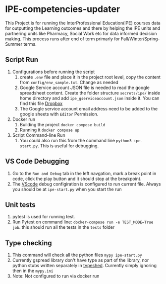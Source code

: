 # IPE-competencies-updater

This Project is for running the InterProfessional Education(IPE) courses data for outputting the Learning outcomes and there by helping the IPE units and partnering units like Pharmacy, Social Work etc for data informed decision making. This process runs after end of term primarly for Fall/Winter/Spring-Summer terms.  

## Script Run
1. Configurations before running the script
    1. create `.env` file and place it in the project root level, copy the content from `config/env_sample.txt`. Change as needed 
    2. Google Service account JSON file is needed to read the google spreadsheet content. Create the folder structure `secrets/ipe/` inside home directory and add `ipe_gserviceaccount.json` inside it. You can find this file [Dropbox](https://www.dropbox.com/home/TL%20Security%20files/IPE%20Process)
    3. The Google service account email address need to be added to the google sheets with `Editor` Permission.
2. Docker run 
   1. Building the project `docker compose build`
   2. Running it `docker compose up`
3. Script Command-line Run
   1. You could also run this from the command line `python3 ipe-start.py`. This is useful for debugging.

## VS Code Debugging
1. Go to the `Run and Debug` tab in the left navgation, mark a break point in code, click the play button and it should stop at the breakpoint.
2. The [VScode](https://code.visualstudio.com/docs/python/debugging) debug configiration is configured to run current file. Always you should be at `ipe-start.py` when you start the run

## Unit tests
1. pytest is used for running test.
2. Run Pytest on command line: `docker-compose run -e TEST_MODE=True job`. this should run all the tests in the `tests` folder


## Type checking
1. This command will check all the python files `mypy ipe-start.py`
2. Currently gspread library don't have type as part of the library, nor python stubs written separately in [typeshed](https://github.com/python/typeshed). Currently simply ignoring then in the `mypy.ini`
3. Note: Not configured to run via docker run

